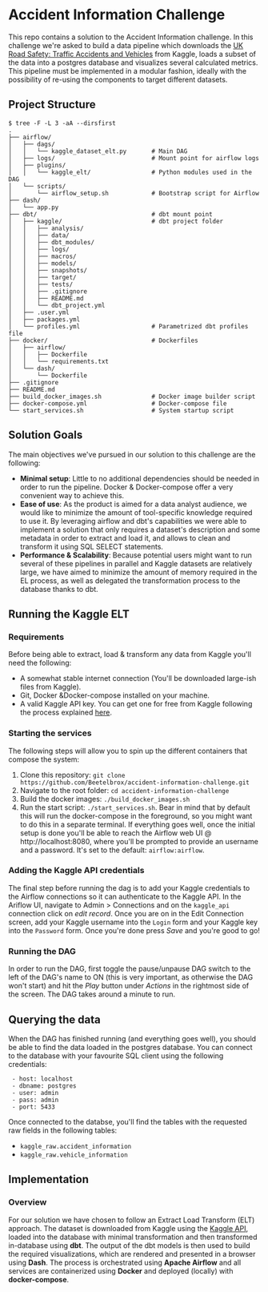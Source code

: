 # Accident Information Challenge
This repo contains a solution to the Accident Information challenge. In this challenge we're asked to build a data pipeline which downloads the [UK Road Safety: Traffic Accidents and Vehicles](https://www.kaggle.com/tsiaras/uk-road-safety-accidents-and-vehicles) from Kaggle, loads a subset of the data into a postgres database and visualizes several calculated metrics. This pipeline must be implemented in a modular fashion, ideally with the possibility of re-using the components to target different datasets.
## Project Structure
```shell
$ tree -F -L 3 -aA --dirsfirst
.
├── airflow/
│   ├── dags/
│   │   └── kaggle_dataset_elt.py       # Main DAG
│   ├── logs/                           # Mount point for airflow logs
│   ├── plugins/
│   │   └── kaggle_elt/                 # Python modules used in the DAG
│   └── scripts/
│       └── airflow_setup.sh            # Bootstrap script for Airflow
├── dash/
│   └── app.py
├── dbt/                                # dbt mount point
│   ├── kaggle/                         # dbt project folder
│   │   ├── analysis/
│   │   ├── data/
│   │   ├── dbt_modules/
│   │   ├── logs/
│   │   ├── macros/
│   │   ├── models/
│   │   ├── snapshots/
│   │   ├── target/
│   │   ├── tests/
│   │   ├── .gitignore
│   │   ├── README.md
│   │   └── dbt_project.yml
│   ├── .user.yml
│   ├── packages.yml
│   └── profiles.yml                    # Parametrized dbt profiles file
├── docker/                             # Dockerfiles
│   ├── airflow/
│   │   ├── Dockerfile
│   │   └── requirements.txt
│   └── dash/
│       └── Dockerfile
├── .gitignore
├── README.md
├── build_docker_images.sh              # Docker image builder script
├── docker-compose.yml                  # Docker-compose file
└── start_services.sh                   # System startup script
```

## Solution Goals
The main objectives we've pursued in our solution to this challenge are the following:
 * **Minimal setup**: Little to no additional dependencies should be needed in order to run the pipeline. Docker & Docker-compose offer a very convenient way to achieve this.
 * **Ease of use**: As the product is aimed for a data analyst audience, we would like to minimize the amount of tool-specific knowledge required to use it. By leveraging airflow and dbt's capabilities we were able to implement a solution that only requires a dataset's description and some metadata in order to extract and load it, and allows to clean and transform it using SQL SELECT statements.
 * **Performance & Scalability**: Because potential users might want to run several of these pipelines in parallel and Kaggle datasets are relatively large, we have aimed to minimize the amount of memory required in the EL process, as well as delegated the transformation process to the database thanks to dbt.

## Running the Kaggle ELT
### Requirements
Before being able to extract, load & transform any data from Kaggle you'll need the following:
 * A somewhat stable internet connection (You'll be downloaded large-ish files from Kaggle).
 * Git, Docker &Docker-compose installed on your machine.
 * A valid Kaggle API key. You can get one for free from Kaggle following the process explained [here](https://www.kaggle.com/docs/api#getting-started-installation-&-authentication).
### Starting the services
The following steps will allow you to spin up the different containers that compose the system:
1. Clone this repository: `git clone https://github.com/Beetelbrox/accident-information-challenge.git`
2. Navigate to the root folder: `cd accident-information-challenge`
3. Build the docker images: `./build_docker_images.sh`
4. Run the start script: `./start_services.sh`. Bear in mind that by default this will run the docker-compose in the foreground, so you might want to do this in a separate terminal.
If everything goes well, once the initial setup is done you'll be able to reach the Airflow web UI @ http://localhost:8080, where you'll be prompted to provide an username and a password. It's set to the default: `airflow:airflow`.  
### Adding the Kaggle API credentials
The final step before running the dag is to add your Kaggle credentials to the Airflow connections so it can authenticate to the Kaggle API. In the Ariflow UI, navigate to Admin > Connections and on the `kaggle_api` connection click on *edit record*. Once you are on in the Edit Connection screen, add your Kaggle username into the `Login` form and your Kaggle key into the `Password` form. Once you're done press *Save* and you're good to go!
### Running the DAG
In order to run the DAG, first toggle the pause/unpause DAG switch to the left of the DAG's name to ON (this is very important, as otherwise the DAG won't start) and hit the *Play* button under *Actions* in the rightmost side of the screen. The DAG takes around a minute to run.

## Querying the data
When the DAG has finished running (and everything goes well), you should be able to find the data loaded in the postgres database.
You can connect to the database with your favourite SQL client using the following credentials:
```
 - host: localhost
 - dbname: postgres
 - user: admin
 - pass: admin
 - port: 5433
```
Once connected to the databse, you'll find the tables with the requested raw fields in the following tables:
 * `kaggle_raw.accident_information`
 * `kaggle_raw.vehicle_information`
 
## Implementation

### Overview
For our solution we have chosen to follow an Extract Load Transform (ELT) approach. The dataset is downloaded from Kaggle using the [Kaggle API](https://github.com/Kaggle/kaggle-api), loaded into the database with minimal transformation and then transformed in-database using **dbt**. The output of the dbt models is then used to build the required visualizations, which are rendered and presented in a browser using **Dash**. The process is orchestrated using **Apache Airflow** and all services are containerized using **Docker** and deployed (locally) with **docker-compose**.

<IMAGE HERE>  


